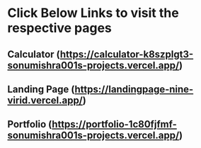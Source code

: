 # Click Below Links to visit the respective pages

## Calculator (https://calculator-k8szplgt3-sonumishra001s-projects.vercel.app/)

## Landing Page (https://landingpage-nine-virid.vercel.app/)

## Portfolio (https://portfolio-1c80fjfmf-sonumishra001s-projects.vercel.app/)

